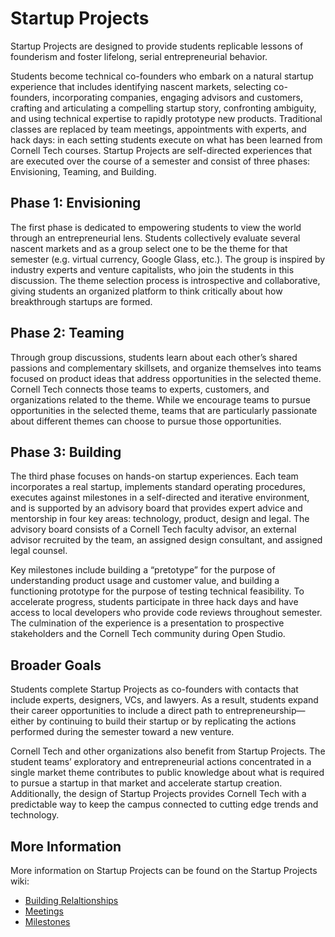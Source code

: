# Startup Projects

Startup Projects are designed to provide students replicable lessons of founderism and foster lifelong, serial entrepreneurial behavior.

Students become technical co-founders who embark on a natural startup experience that includes identifying nascent markets, selecting co-founders, incorporating companies, engaging advisors and customers, crafting and articulating a compelling startup story, confronting ambiguity, and using technical expertise to rapidly prototype new products. Traditional classes are replaced by team meetings, appointments with experts, and hack days: in each setting students execute on what has been learned from Cornell Tech courses. Startup Projects are self-directed experiences that are executed over the course of a semester and consist of three phases: Envisioning, Teaming, and Building.

## Phase 1: Envisioning

The first phase is dedicated to empowering students to view the world through an entrepreneurial lens. Students collectively evaluate several nascent markets and as a group select one to be the theme for that semester (e.g. virtual currency, Google Glass, etc.). The group is inspired by industry experts and venture capitalists, who join the students in this discussion. The theme selection process is introspective and collaborative, giving students an organized platform to think critically about how breakthrough startups are formed.

## Phase 2: Teaming

Through group discussions, students learn about each other’s shared passions and complementary skillsets, and organize themselves into teams focused on product ideas that address opportunities in the selected theme. Cornell Tech connects those teams to experts, customers, and organizations related to the theme. While we encourage teams to pursue opportunities in the selected theme, teams that are particularly passionate about different themes can choose to pursue those opportunities.

## Phase 3: Building

The third phase focuses on hands-on startup experiences. Each team incorporates a real startup, implements standard operating procedures, executes against milestones in a self-directed and iterative environment, and is supported by an advisory board that provides expert advice and mentorship in four key areas: technology, product, design and legal. The advisory board consists of a Cornell Tech faculty advisor, an external advisor recruited by the team, an assigned design consultant, and assigned legal counsel.

Key milestones include building a “pretotype” for the purpose of understanding product usage and customer value, and building a functioning prototype for the purpose of testing technical feasibility. To accelerate progress, students participate in three hack days and have access to local developers who provide code reviews throughout semester. The culmination of the experience is a presentation to prospective stakeholders and the Cornell Tech community during Open Studio.

## Broader Goals

Students complete Startup Projects as co-founders with contacts that include experts, designers, VCs, and lawyers. As a result, students expand their career opportunities to include a direct path to entrepreneurship&mdash;either by continuing to build their startup or by replicating the actions performed during the semester toward a new venture.

Cornell Tech and other organizations also benefit from Startup Projects. The student teams’ exploratory and entrepreneurial actions concentrated in a single market theme contributes to public knowledge about what is required to pursue a startup in that market and accelerate startup creation. Additionally, the design of Startup Projects provides Cornell Tech with a predictable way to keep the campus connected to cutting edge trends and technology.

## More Information

More information on Startup Projects can be found on the Startup Projects wiki:

* [Building Relaltionships](https://github.com/cornelltech/startup-projects/wiki/Building-Relationships)
* [Meetings](https://github.com/cornelltech/startup-projects/wiki/Meetings)
* [Milestones](https://github.com/cornelltech/startup-projects/wiki/Milestones)
